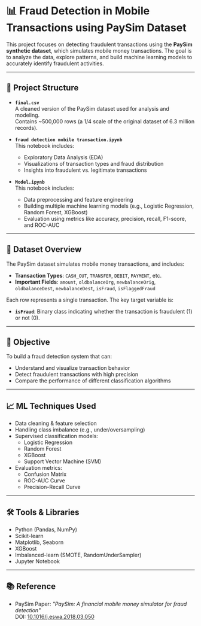 # 📊 Fraud Detection in Mobile Transactions using PaySim Dataset

This project focuses on detecting fraudulent transactions using the **PaySim synthetic dataset**, which simulates mobile money transactions. The goal is to analyze the data, explore patterns, and build machine learning models to accurately identify fraudulent activities.

---

## 📁 Project Structure

- **`final.csv`**  
  A cleaned version of the PaySim dataset used for analysis and modeling.  
  Contains ~500,000 rows (a 1/4 scale of the original dataset of 6.3 million records).

- **`fraud detection mobile transaction.ipynb`**  
  This notebook includes:
  - Exploratory Data Analysis (EDA)
  - Visualizations of transaction types and fraud distribution
  - Insights into fraudulent vs. legitimate transactions

- **`Model.ipynb`**  
  This notebook includes:
  - Data preprocessing and feature engineering
  - Building multiple machine learning models (e.g., Logistic Regression, Random Forest, XGBoost)
  - Evaluation using metrics like accuracy, precision, recall, F1-score, and ROC-AUC

---

## 📌 Dataset Overview

The PaySim dataset simulates mobile money transactions, and includes:
- **Transaction Types**: `CASH_OUT`, `TRANSFER`, `DEBIT`, `PAYMENT`, etc.
- **Important Fields**: `amount`, `oldbalanceOrg`, `newbalanceOrig`, `oldbalanceDest`, `newbalanceDest`, `isFraud`, `isFlaggedFraud`

Each row represents a single transaction. The key target variable is:
- **`isFraud`**: Binary class indicating whether the transaction is fraudulent (1) or not (0).

---

## 🚀 Objective

To build a fraud detection system that can:
- Understand and visualize transaction behavior
- Detect fraudulent transactions with high precision
- Compare the performance of different classification algorithms

---

## 📈 ML Techniques Used

- Data cleaning & feature selection
- Handling class imbalance (e.g., under/oversampling)
- Supervised classification models:
  - Logistic Regression
  - Random Forest
  - XGBoost
  - Support Vector Machine (SVM)
- Evaluation metrics:
  - Confusion Matrix
  - ROC-AUC Curve
  - Precision-Recall Curve

---

## 🛠 Tools & Libraries

- Python (Pandas, NumPy)
- Scikit-learn
- Matplotlib, Seaborn
- XGBoost
- Imbalanced-learn (SMOTE, RandomUnderSampler)
- Jupyter Notebook

---

## 📚 Reference

- PaySim Paper: *"PaySim: A financial mobile money simulator for fraud detection"*  
  DOI: [10.1016/j.eswa.2018.03.050](https://doi.org/10.1016/j.eswa.2018.03.050)


